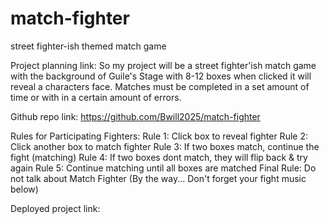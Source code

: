 # match-fighter
street fighter-ish themed match game


Project planning link: So my project will be a street fighter'ish match game with the background of Guile's Stage with 8-12 boxes when clicked it
will reveal a characters face. Matches must be completed in a set amount of time or with in a certain amount of errors.

Github repo link: https://github.com/Bwill2025/match-fighter

Rules for Participating Fighters:
        Rule 1: Click box to reveal fighter
        Rule 2: Click another box to match fighter
        Rule 3: If two boxes match, continue the fight (matching)
        Rule 4: If two boxes dont match, they will flip back & try again
        Rule 5: Continue matching until all boxes are matched
        Final Rule: Do not talk about Match Fighter
         (By the way... Don't forget your fight music below)


Deployed project link: 